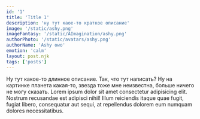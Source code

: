 ```yaml
---
id: '1'
title: 'Title 1'
description: 'ну тут каое-то краткое описание'
image: '/static/ashy.png'
imageFantasy: '/static/AImagination/ashy.png'
authorPhoto: '/static/avatars/ashy.png'
authorName: 'Ashy owo'
emotion: 'calm'
layout: post.njk
tags: ['posts']
---
```


Ну тут какое-то длинное описание. Так, что тут написать? Ну на картинке планета какая-то, звезда тоже мне неизвестна, больше ничего не могу сказать. Lorem ipsum dolor sit amet consectetur adipisicing elit. Nostrum recusandae est adipisci nihil! Illum reiciendis itaque quae fugit, fugiat libero, consequatur aut sequi, at repellendus dolorem eum numquam dolores necessitatibus.

